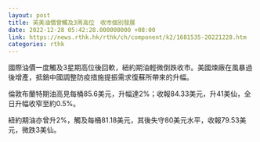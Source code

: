```yaml
---
layout: post
title: 英美油價曾觸及3周高位　收市個別發展
date: 2022-12-28 05:42:28.000000000 +08:00
link: https://news.rthk.hk/rthk/ch/component/k2/1681535-20221228.htm
categories: rthk
---
```


國際油價一度觸及3星期高位後回軟，紐約期油輕微倒跌收市。美國煉廠在風暴過後增產，抵銷中國調整防疫措施提振需求復蘇所帶來的升幅。

倫敦布蘭特期油高見每桶85.6美元，升幅達2%；收報84.33美元，升41美仙，全日升幅收窄至約0.5%。

紐約期油亦曾升2%，觸及每桶81.18美元，其後失守80美元水平，收報79.53美元，微跌3美仙。
